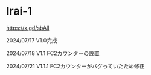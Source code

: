 # Irai-1
https://x.gd/sbAll

2024/07/17 V1.0完成

2024/07/18 V1.1 FC2カウンターの設置

2024/07/21 V1.1.1 FC2カウンターがバグっていたため修正
